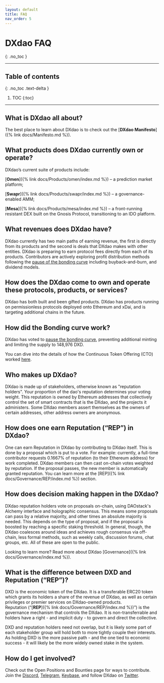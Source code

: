 ```yaml
---
layout: default
title: FAQ
nav_order: 5
---
```


# DXdao FAQ
{: .no_toc }

___

## Table of contents
{: .no_toc .text-delta }

1. TOC
{:toc}

---

## What is DXdao all about?

The best place to learn about DXdao is to check out the [**DXdao Manifesto**]({% link docs/Manifesto.md %}).

## What products does DXdao currently own or operate?

DXdao’s current suite of products include: 

[**Omen**]({% link docs/Products/omen/index.md %}) – a prediction market platform; 

[**Swapr**]({% link docs/Products/swapr/index.md %}) – a governance-enabled AMM; 

[**Mesa**]({% link docs/Products/mesa/index.md %}) – a front-running resistant DEX built on the Gnosis Protocol, transitioning to an IDO platform.

## What revenues does DXdao have?

DXdao currently has two main paths of earning revenue, the first is directly from its products and the second is deals that DXdao makes with other entities. DXdao is preparing to earn protocol fees directly from each of its products. Contributors are actively exploring profit distribution methods following the [pause of the bonding curve](https://dxdao.medium.com/dxdao-hits-pause-on-dxd-bonding-curve-98166199925a) including buyback-and-burn, and dividend models.

## How does the DXdao come to own and operate these protocols, products, or services?

DXdao has both built and been gifted products. DXdao has products running on permissionless protocols deployed onto Ethereum and xDai, and is targeting additional chains in the future.

## How did the Bonding curve work?

DXdao has voted to [pause the bonding curve](https://dxdao.medium.com/dxdao-hits-pause-on-dxd-bonding-curve-98166199925a), preventing additional minting and limiting the supply to 148,976 DXD.

You can dive into the details of how the Continuous Token Offering (CTO) worked [here](https://github.com/levelkdev/openraise-dapp/blob/master/docs/ContinuousOrganization.md).

## Who makes up DXdao?

DXdao is made up of stakeholders, otherwise known as "reputation holders". Your proportion of the dao's reputation determines your voting weight. This reputation is owned by Ethereum addresses that collectively control the set of smart contracts that is the DXdao, and the projects it administers. Some DXdao members assert themselves as the owners of certain addresses, other address owners are anonymous.

## How does one earn Reputation (“REP”) in DXdao?

One can earn Reputation in DXdao by contributing to DXdao itself. This is done by a proposal which is put to a vote. For example: currently, a full-time contributor requests 0.1667% of reputation (to their Ethereum address) for work completed. DXdao members can then cast on-chain votes weighted by reputation. If the proposal passes, the new member is automatically granted reputation. You can learn more at the [REP]({% link docs/Governance/REP/index.md %}) section.

## How does decision making happen in the DXdao?

DXdao reputation holders vote on proposals on-chain, using DAOstack's Alchemy interface and holographic consensus. This means some proposals can pass by a relative majority, and other times an absolute majority is needed. This depends on the type of proposal, and if the proposal is boosted by reaching a specific staking threshold. In general, though, the DXdao coalesces around ideas and achieves rough consensus via off-chain, less formal methods, such as weekly calls, discussion forums, chat groups, etc. All of these are open to the public.

Looking to learn more? Read more about DXdao [Governance]({% link docs/Governance/index.md %}).

## What is the difference between DXD and Reputation (“REP”)?

DXD is the economic token of the DXdao. It is a transferable ERC20 token which grants its holders a share of the revenue of DXdao, as well as certain privileges or premier services on DXdao-owned products.  
Reputation (“[**REP**]({% link docs/Governance/REP/index.md %})”) is the governance mechanism that controls the DXdao. It is non-transferrable and holders have a right - and implicit duty - to govern and direct the collective.  
  
DXD and reputation holders need not overlap, but it is likely some part of each stakeholder group will hold both to more tightly couple their interests. As holding DXD is the more passive path - and the one tied to economic success - it will likely be the more widely owned stake in the system.

## How do I get involved?

Check out the Open Positions and Bounties page for ways to contribute. Join the [Discord](https://discord.gg/4QXEJQkvHH), [Telegram](https://t.me/dxDAO), [Keybase](https://keybase.io/team/dx_dao), and follow DXdao on [Twitter](https://twitter.com/Dxdao_).